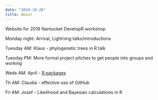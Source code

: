 ```yaml
---
date: "2019-10-26"
title: About
---
```


Website for 2019 Nantucket DevelopR workshop

Monday night: Arrival, Lightning talks/introductions


Tuesday  AM: Klaus - phylogenetic trees in R talk


Tuesday PM: More formal project pitches to get people into groups and working

Weds AM: April - [R packages](https://nantucketdeveloper.github.io/2019Workshop/public/packaging-r-code/)

Th AM: Claudia - effective use of GitHub

Fri AM:  Josef - Likelihood and Bayesian calculations in R

